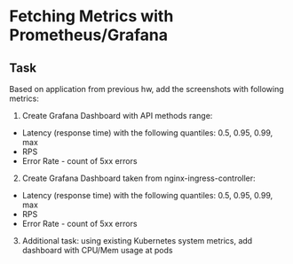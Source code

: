 # Fetching Metrics with Prometheus/Grafana

## Task
Based on application from previous hw, add the screenshots with following metrics:
1) Create Grafana Dashboard with API methods range:
 - Latency (response time) with the following quantiles: 0.5, 0.95, 0.99, max
 - RPS
 - Error Rate - count of 5xx errors
2) Create Grafana Dashboard taken from nginx-ingress-controller:
 - Latency (response time) with the following quantiles: 0.5, 0.95, 0.99, max
 - RPS
 - Error Rate - count of 5xx errors
3) Additional task: using existing Kubernetes system metrics, add dashboard with CPU/Mem usage at pods